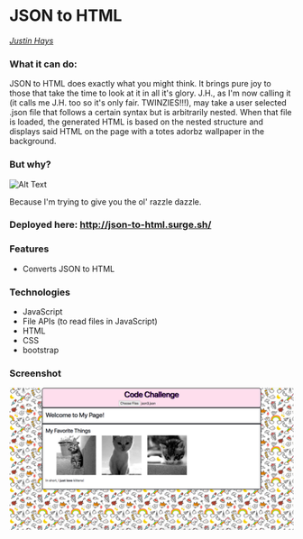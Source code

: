 # JSON to HTML

*[Justin Hays](https://github.com/just-hey "Justin Hays' GitHub")*


### What it can do:
JSON to HTML does exactly what you might think.  It brings pure joy to those that take the time to look at it in all it's glory.  J.H., as I'm now calling it (it calls me J.H. too so it's only fair. TWINZIES!!!), may take a user selected .json file that follows a certain syntax but is arbitrarily nested. When that file is loaded, the generated HTML is based on the nested structure and displays said HTML on the page with a totes adorbz wallpaper in the background.

### But why?
![Alt Text](https://media.giphy.com/media/1M9fmo1WAFVK0/giphy.gif)

Because I'm trying to give you the ol' razzle dazzle.

### Deployed here: http://json-to-html.surge.sh/

### Features
- Converts JSON to HTML

### Technologies
- JavaScript
- File APIs (to read files in JavaScript)
- HTML
- CSS
- bootstrap

### Screenshot
![Demo Pic](img/sweetScreenShotBro.png)
